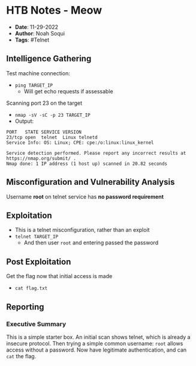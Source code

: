 ```toc
```
# HTB Notes - Meow #

+ **Date**: 11-29-2022
+ **Author**: Noah Soqui
+ **Tags**: #Telnet

## Intelligence Gathering ##

Test machine connection:
+ `ping TARGET_IP`
	+ Will get echo requests if assessable

Scanning port 23 on the target
+ `nmap -sV -sC -p 23 TARGET_IP` 
+ Output:
``` Shell
PORT   STATE SERVICE VERSION
23/tcp open  telnet  Linux telnetd
Service Info: OS: Linux; CPE: cpe:/o:linux:linux_kernel

Service detection performed. Please report any incorrect results at https://nmap.org/submit/ .
Nmap done: 1 IP address (1 host up) scanned in 20.82 seconds
```


## Misconfiguration and Vulnerability Analysis  ##

Username **root** on telnet service has **no password requirement** 

## Exploitation ##

+ This is a telnet misconfiguration, rather than an exploit
+ `telnet TARGET_IP` 
	+ And then user `root` and entering passed the password 

## Post Exploitation ##

Get the flag now that initial access is made 
+ `cat flag.txt` 

## Reporting ##

### Executive Summary ###

This is a simple starter box. An initial scan shows telnet, which is already a insecure protocol. Then trying a simple common username: `root` allows access without a password. Now have legitimate authentication, and can `cat` the flag.
